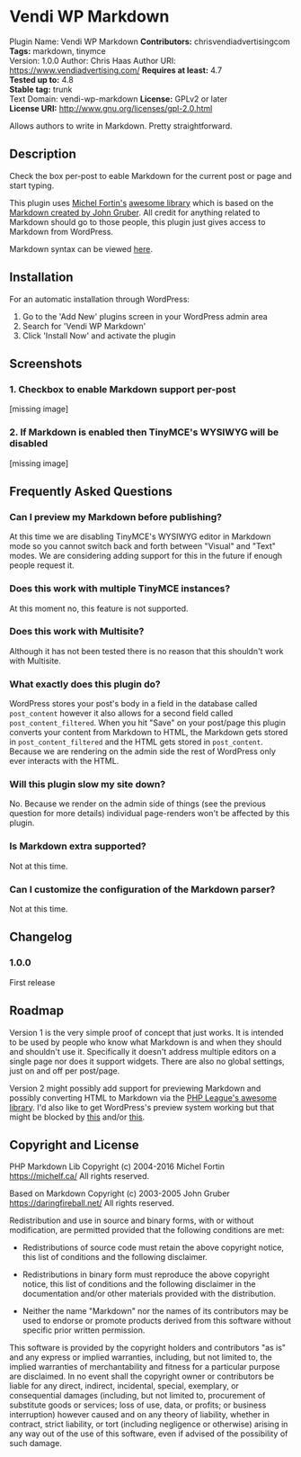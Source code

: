 # Vendi WP Markdown 
Plugin Name: Vendi WP Markdown
**Contributors:** chrisvendiadvertisingcom  
**Tags:** markdown, tinymce  
Version: 1.0.0
Author: Chris Haas
Author URI: https://www.vendiadvertising.com/
**Requires at least:** 4.7  
**Tested up to:** 4.8  
**Stable tag:** trunk  
Text Domain: vendi-wp-markdown
**License:** GPLv2 or later  
**License URI:** http://www.gnu.org/licenses/gpl-2.0.html  

Allows authors to write in Markdown. Pretty straightforward.



## Description 

Check the box per-post to eable Markdown for the current post or page and start typing.

This plugin uses [Michel Fortin's](https://michelf.ca/) [awesome library](https://github.com/michelf/php-markdown) which is based on the [Markdown created by John Gruber](https://daringfireball.net/). All credit for anything related to Markdown should go to those people, this plugin just gives access to Markdown from WordPress.

Markdown syntax can be viewed [here](https://daringfireball.net/projects/markdown/).



## Installation 

For an automatic installation through WordPress:

1. Go to the 'Add New' plugins screen in your WordPress admin area
1. Search for 'Vendi WP Markdown'
1. Click 'Install Now' and activate the plugin



## Screenshots 

### 1. Checkbox to enable Markdown support per-post
[missing image]

### 2. If Markdown is enabled then TinyMCE's WYSIWYG will be disabled
[missing image]




## Frequently Asked Questions 


### Can I preview my Markdown before publishing? 

At this time we are disabling TinyMCE's WYSIWYG editor in Markdown mode so you cannot switch back and forth between "Visual" and "Text" modes. We are considering adding support for this in the future if enough people request it.


### Does this work with multiple TinyMCE instances? 

At this moment no, this feature is not supported.


### Does this work with Multisite? 

Although it has not been tested there is no reason that this shouldn't work with Multisite.


### What exactly does this plugin do? 

WordPress stores your post's body in a field in the database called `post_content` however it also allows for a second field called `post_content_filtered`. When you hit "Save" on your post/page this plugin converts your content from Markdown to HTML, the Markdown gets stored in `post_content_filtered` and the HTML gets stored in `post_content`. Because we are rendering on the admin side the rest of WordPress only ever interacts with the HTML.


### Will this plugin slow my site down? 
No. Because we render on the admin side of things (see the previous question for more details) individual page-renders won't be affected by this plugin.


### Is Markdown extra supported? 
Not at this time.


### Can I customize the configuration of the Markdown parser? 

Not at this time.


## Changelog 


### 1.0.0 
First release


## Roadmap 
Version 1 is the very simple proof of concept that just works.  It is intended to be used by people who know what Markdown is and when they should and shouldn't use it. Specifically it doesn't address multiple editors on a single page nor does it support widgets. There are also no global settings, just on and off per post/page.

Version 2 might possibly add support for previewing Markdown and possibly converting HTML to Markdown via the [PHP League's awesome library](https://github.com/thephpleague/html-to-markdown). I'd also like to get WordPress's preview system working but that might be blocked by [this](https://core.trac.wordpress.org/ticket/20299) and/or [this](https://core.trac.wordpress.org/ticket/20564).



## Copyright and License 

PHP Markdown Lib
Copyright (c) 2004-2016 Michel Fortin
<https://michelf.ca/>
All rights reserved.

Based on Markdown
Copyright (c) 2003-2005 John Gruber
<https://daringfireball.net/>
All rights reserved.

Redistribution and use in source and binary forms, with or without
modification, are permitted provided that the following conditions are
met:

*   Redistributions of source code must retain the above copyright
    notice, this list of conditions and the following disclaimer.

*   Redistributions in binary form must reproduce the above copyright
    notice, this list of conditions and the following disclaimer in the
    documentation and/or other materials provided with the
    distribution.

*   Neither the name "Markdown" nor the names of its contributors may
    be used to endorse or promote products derived from this software
    without specific prior written permission.

This software is provided by the copyright holders and contributors "as
is" and any express or implied warranties, including, but not limited
to, the implied warranties of merchantability and fitness for a
particular purpose are disclaimed. In no event shall the copyright owner
or contributors be liable for any direct, indirect, incidental, special,
exemplary, or consequential damages (including, but not limited to,
procurement of substitute goods or services; loss of use, data, or
profits; or business interruption) however caused and on any theory of
liability, whether in contract, strict liability, or tort (including
negligence or otherwise) arising in any way out of the use of this
software, even if advised of the possibility of such damage.

